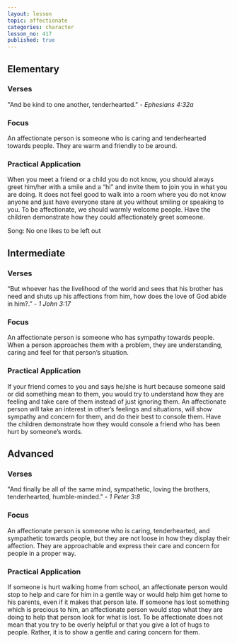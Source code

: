 ```yaml
---
layout: lesson
topic: affectionate
categories: character
lesson_no: 417
published: true
---
```


## Elementary
### Verses
"And be kind to one another, tenderhearted." - _Ephesians 4:32a_

### Focus
An affectionate person is someone who is caring and tenderhearted towards people. They are warm and friendly to be around.

### Practical Application
When you meet a friend or a child you do not know, you should always greet him/her with a smile and a “hi” and invite them to join you in what you are doing. It does not feel good to walk into a room where you do not know anyone and just have everyone stare at you without smiling or speaking to you. To be affectionate, we should warmly welcome people. Have the children demonstrate how they could affectionately greet someone.

Song: No one likes to be left out

## Intermediate

### Verses
“But whoever has the livelihood of the world and sees that his brother has need and shuts up his affections from him, how does the love of God abide in him?.” - _1 John 3:17_

### Focus
An affectionate person is someone who has sympathy towards people. When a person approaches them with a problem, they are understanding, caring and feel for that person’s situation.

### Practical Application
If your friend comes to you and says he/she is hurt because someone said or did something mean to them, you would try to understand how they are feeling and take care of them instead of just ignoring them. An affectionate person will take an interest in other’s feelings and situations, will show sympathy and concern for them, and do their best to console them. Have the children demonstrate how they would console a friend who has been hurt by someone’s words.

## Advanced

### Verses
"And finally be all of the same mind, sympathetic, loving the brothers, tenderhearted,
humble-minded." - _1 Peter 3:8_

### Focus
An affectionate person is someone who is caring, tenderhearted, and sympathetic towards people, but they are not loose in how they display their affection. They are approachable and express their care and concern for people in a proper way.

### Practical Application
If someone is hurt walking home from school, an affectionate person would stop to help and care for him in a gentle way or would help him get home to his parents, even if it makes that person late. If someone has lost something which is precious to him, an affectionate person would stop what they are doing to help that person look for what is lost. To be affectionate does not mean that you try to be overly helpful or that you give a lot of hugs to people. Rather, it is to show a gentle and caring concern for them.